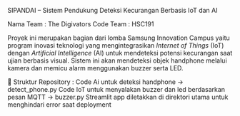 SIPANDAI – Sistem Pendukung Deteksi Kecurangan Berbasis IoT dan AI

Nama Team : The Digivators
Code Team : HSC191

Proyek ini merupakan bagian dari lomba Samsung Innovation Campus yaitu program inovasi teknologi yang mengintegrasikan *Internet of Things* (IoT) dengan *Artificial Intelligence* (AI) untuk mendeteksi potensi kecurangan saat ujian berbasis visual. Sistem ini akan mendeteksi objek handphone melalui kamera dan memicu alarm menggunakan buzzer serta LED.

📁 Struktur Repository :
Code Ai untuk deteksi handphone -> detect_phone.py
Code IoT untuk menyalakan buzzer dan led berdasarkan pesan MQTT -> buzzer.py 
Streamlit app diletakkan di direktori utama untuk menghindari error saat deployment


